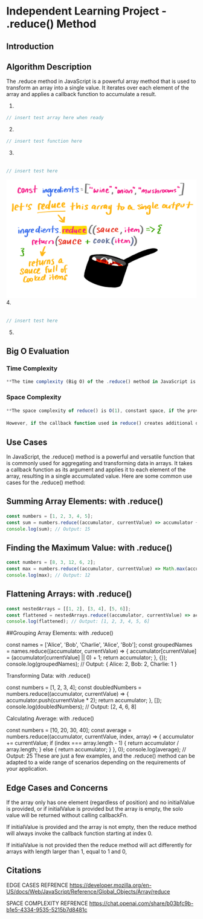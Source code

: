 # Independent Learning Project - .reduce() Method

## Introduction



## Algorithm Description
The .reduce method in JavaScript is a powerful array method that is used to transform an array into a single value. It iterates over each element of the array and applies a callback function to accumulate a result. 

1. 
```js
// insert test array here when ready

```

2. 


```js
// insert test function here 

```

3.

```js

// insert test here 

```
![Alt text](./image-1.png)
4. 


```js

// insert test here 

```

5. 



## Big O Evaluation



### Time Complexity


```js
**The time complexity (Big O) of the .reduce() method in JavaScript is generally O(n), where n is the number of elements in the array. This is because .reduce() iterates over each element in the array exactly once, applying the callback function.

```

### Space Complexity

```js
**The space complexity of reduce() is O(1), constant space, if the provided callback function does not use additional data structures. This is because the reduce() function processes the array elements in a single pass, updating the accumulator value as it iterates through the array. The memory required for the accumulator and the loop variables is constant and doesn't depend on the size of the input array.

However, if the callback function used in reduce() creates additional data structures or variables whose space requirements depend on the size of the input array, then the space complexity may become O(n), where n is the length of the array. In such cases, the space complexity is determined by the auxiliary space used by the callback function.

```


## Use Cases
 
In JavaScript, the .reduce() method is a powerful and versatile function that is commonly used for aggregating and transforming data in arrays. It takes a callback function as its argument and applies it to each element of the array, resulting in a single accumulated value. Here are some common use cases for the .reduce() method:

## Summing Array Elements: with .reduce()

```js
const numbers = [1, 2, 3, 4, 5];
const sum = numbers.reduce((accumulator, currentValue) => accumulator + currentValue, 0);
console.log(sum); // Output: 15
```


## Finding the Maximum Value: with .reduce()

```js
const numbers = [8, 3, 12, 6, 2];
const max = numbers.reduce((accumulator, currentValue) => Math.max(accumulator, currentValue), -Infinity);
console.log(max); // Output: 12
```

## Flattening Arrays: with .reduce()

```js
const nestedArrays = [[1, 2], [3, 4], [5, 6]];
const flattened = nestedArrays.reduce((accumulator, currentValue) => accumulator.concat(currentValue), []);
console.log(flattened); // Output: [1, 2, 3, 4, 5, 6]
```

##Grouping Array Elements: with .reduce()

const names = ['Alice', 'Bob', 'Charlie', 'Alice', 'Bob'];
const groupedNames = names.reduce((accumulator, currentValue) => {
  accumulator[currentValue] = (accumulator[currentValue] || 0) + 1;
  return accumulator;
}, {});
console.log(groupedNames);
// Output: { Alice: 2, Bob: 2, Charlie: 1 }


Transforming Data: with .reduce()

const numbers = [1, 2, 3, 4];
const doubledNumbers = numbers.reduce((accumulator, currentValue) => {
  accumulator.push(currentValue * 2);
  return accumulator;
}, []);
console.log(doubledNumbers); // Output: [2, 4, 6, 8]


Calculating Average: with .reduce()

const numbers = [10, 20, 30, 40];
const average = numbers.reduce((accumulator, currentValue, index, array) => {
  accumulator += currentValue;
  if (index === array.length - 1) {
    return accumulator / array.length;
  } else {
    return accumulator;
  }
}, 0);
console.log(average); // Output: 25
These are just a few examples, and the .reduce() method can be adapted to a wide range of scenarios depending on the requirements of your application.








## Edge Cases and Concerns


If the array only has one element (regardless of position) and no initialValue is provided, or if initialValue is provided but the array is empty, the solo value will be returned without calling callbackFn.

If initialValue is provided and the array is not empty, then the reduce method will always invoke the callback function starting at index 0.

If initialValue is not provided then the reduce method will act differently for arrays with length larger than 1, equal to 1 and 0, 

## Citations


EDGE CASES REFRENCE
https://developer.mozilla.org/en-US/docs/Web/JavaScript/Reference/Global_Objects/Array/reduce

SPACE COMPLEXITY REFRENCE 
https://chat.openai.com/share/b03bfc9b-b1e5-4334-9535-5215b7d8481c

